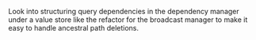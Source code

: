 Look into structuring query dependencies in the dependency manager under a value store like the refactor for the broadcast manager to make it easy to handle ancestral path deletions.